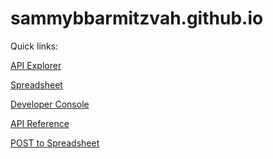 # sammybbarmitzvah.github.io

Quick links: 

[API Explorer](https://developers.google.com/apis-explorer/#search/sheet/m/sheets/v4/sheets.spreadsheets.values.append?spreadsheetId=1OpsZ84MASlEOexzn6PGCynygfywM2Nk_lW2BVJSpC7Y&range=A1&includeValuesInResponse=false&insertDataOption=INSERT_ROWS&responseDateTimeRenderOption=SERIAL_NUMBER&responseValueRenderOption=FORMATTED_VALUE&valueInputOption=USER_ENTERED&_h=1&resource=%257B%250A++%2522majorDimension%2522%253A+%2522ROWS%2522%252C%250A++%2522values%2522%253A+%250A++%255B%250A++++%255B%2522Mrs.%2522%252C%2522Jeffery%2522%252C%2522Grandad%2522%252C%2522TRUE%2522%252C%2522%2522%252C%2522None%2522%250A++++%255D%250A++%255D%250A%257D&)

[Spreadsheet](https://docs.google.com/spreadsheets/d/1OpsZ84MASlEOexzn6PGCynygfywM2Nk_lW2BVJSpC7Y/edit#gid=0)

[Developer Console](https://console.cloud.google.com/apis/credentials?project=sammy-beck-bm)

[API Reference](https://developers.google.com/sheets/api/reference/rest/v4/spreadsheets.values/append)


[POST to Spreadsheet](https://sheets.googleapis.com/v4/spreadsheets/1OpsZ84MASlEOexzn6PGCynygfywM2Nk_lW2BVJSpC7Y/values/A1:append?includeValuesInResponse=false&insertDataOption=INSERT_ROWS&responseDateTimeRenderOption=SERIAL_NUMBER&responseValueRenderOption=FORMATTED_VALUE&valueInputOption=USER_ENTERED&key={AIzaSyByBvp1W85-6w3_U_35ayIqbqgCESJCw6s})
